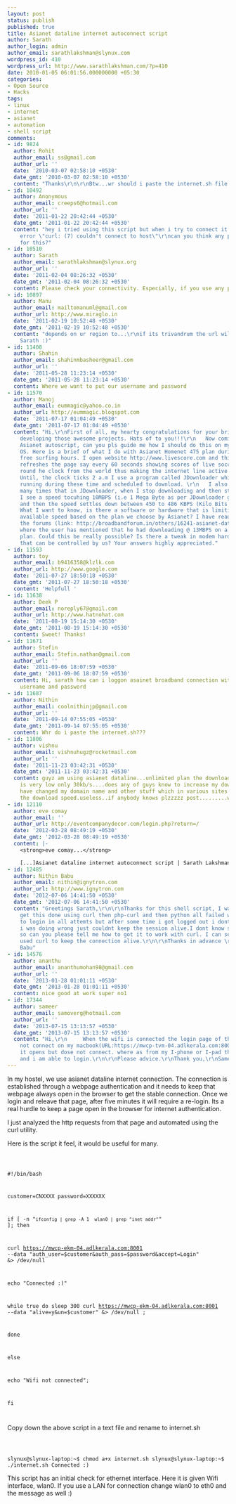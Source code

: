 ```yaml
---
layout: post
status: publish
published: true
title: Asianet dataline internet autoconnect script
author: Sarath
author_login: admin
author_email: sarathlakshman@slynux.com
wordpress_id: 410
wordpress_url: http://www.sarathlakshman.com/?p=410
date: 2010-01-05 06:01:56.000000000 +05:30
categories:
- Open Source
- Hacks
tags:
- linux
- internet
- asianet
- automation
- shell script
comments:
- id: 9824
  author: Rohit
  author_email: ss@gmail.com
  author_url: ''
  date: '2010-03-07 02:58:10 +0530'
  date_gmt: '2010-03-07 02:58:10 +0530'
  content: "Thanks\r\n\r\nBtw...wr should i paste the internet.sh file ??"
- id: 10492
  author: Anonymous
  author_email: creeps6@hotmail.com
  author_url: ''
  date: '2011-01-22 20:42:44 +0530'
  date_gmt: '2011-01-22 20:42:44 +0530'
  content: "hey i tried using this script but when i try to connect it returns the
    error \"curl: (7) couldn't connect to host\"\r\ncan you think any possible solution
    for this?"
- id: 10510
  author: Sarath
  author_email: sarathlakshman@slynux.org
  author_url: ''
  date: '2011-02-04 08:26:32 +0530'
  date_gmt: '2011-02-04 08:26:32 +0530'
  content: Please check your connectivity. Especially, if you use any proxy settings.
- id: 10897
  author: Manu
  author_email: mailtomanuml@gmail.com
  author_url: http://www.miraglo.in
  date: '2011-02-19 10:52:48 +0530'
  date_gmt: '2011-02-19 10:52:48 +0530'
  content: "depends on ur region to...\r\nif its trivandrum the url will change to\r\nhttps://mwcp-tvm-04.adlkerala.com:8001/\r\n\r\nThanks
    Sarath :)"
- id: 11408
  author: Shahin
  author_email: shahinmbasheer@gmail.com
  author_url: ''
  date: '2011-05-28 11:23:14 +0530'
  date_gmt: '2011-05-28 11:23:14 +0530'
  content: Where we want to put our username and password
- id: 11570
  author: Manoj
  author_email: eummagic@yahoo.co.in
  author_url: http://eummagic.blogspot.com
  date: '2011-07-17 01:04:49 +0530'
  date_gmt: '2011-07-17 01:04:49 +0530'
  content: "Hi,\r\nFirst of all, my hearty congratulations for your brilliance in
    developing those awesome projects. Hats of to you!!!\r\n   Now coming to this
    Asianet autoscript, can you pls guide me how I should do this on my Win7 64 bit
    OS. Here is a brief of what I do with Asianet Homenet 475 plan during unlimited
    free surfing hours. I open website http://www.livescore.com and this website
    refreshes the page say every 60 seconds showing scores of live soccer games going
    round he clock from the world thus making the internet line active to avoid disconnectivity.
    Until, the clock ticks 2 a.m I use a program called JDownloader which is kept
    running during these time and scheduled to download. \r\n   I also have noticed
    many times that in JDownloader, when I stop downloading and then start again.
    I see a speed tocuhing 10MBPS (i.e 1 Mega Byte as per JDownloader graph shows)
    and then the speed settles down between 450 to 486 KBPS (Kilo Bits Per Second).
    What I want to know, is there a software or hardware that is limiting the actual
    available speed based on the plan we choose by Asianet? I have read in one of
    the forums (link: http://broadbandforum.in/others/16241-asianet-dataline-broadband/9/)
    where the user has mentioned that he had downloading @ 13MBPS on a HOMENET 475
    plan. Could this be really possible? Is there a tweak in modem hardware settings
    that can be controlled by us? Your answers highly appreciated."
- id: 11593
  author: toy
  author_email: b9416358@klzlk.com
  author_url: http://www.google.com
  date: '2011-07-27 18:50:18 +0530'
  date_gmt: '2011-07-27 18:50:18 +0530'
  content: 'Helpfull '
- id: 11638
  author: Deek P
  author_email: noreply67@gmail.com
  author_url: http://www.hatnohat.com
  date: '2011-08-19 15:14:30 +0530'
  date_gmt: '2011-08-19 15:14:30 +0530'
  content: Sweet! Thanks!
- id: 11671
  author: Stefin
  author_email: Stefin.nathan@gmail.com
  author_url: ''
  date: '2011-09-06 18:07:59 +0530'
  date_gmt: '2011-09-06 18:07:59 +0530'
  content: Hi, sarath how can i loggon asainet broadband connection with out using
    username and password
- id: 11687
  author: Nithin
  author_email: coolnithinjp@gmail.com
  author_url: ''
  date: '2011-09-14 07:55:05 +0530'
  date_gmt: '2011-09-14 07:55:05 +0530'
  content: Whr do i paste the internet.sh???
- id: 11806
  author: vishnu
  author_email: vishnuhugz@rocketmail.com
  author_url: ''
  date: '2011-11-23 03:42:31 +0530'
  date_gmt: '2011-11-23 03:42:31 +0530'
  content: guyz am using asianet dataline...unlimited plan the download speed am getting
    is very low only 30kb/s....does any of guys know to increase my download speed...i
    have changed my domain name and other stuff which in various sites said will increase
    the download speed.useless..if anybody knows plzzzzz post.........waitingggg
- id: 12110
  author: eve comay
  author_email: ''
  author_url: http://eventcompanydecor.com/login.php?return=/
  date: '2012-03-28 08:49:19 +0530'
  date_gmt: '2012-03-28 08:49:19 +0530'
  content: |-
    <strong>eve comay...</strong>

    [...]Asianet dataline internet autoconnect script | Sarath Lakshman[...]...
- id: 12485
  author: Nithin Babu
  author_email: nithin@ignytron.com
  author_url: http://www.ignytron.com
  date: '2012-07-06 14:41:50 +0530'
  date_gmt: '2012-07-06 14:41:50 +0530'
  content: "Greetings Sarath,\r\n\r\nThanks for this shell script, I was trying to
    get this done using curl then php-curl and then python all failed well i did get
    to login in all attemts but after some time i got logged out i dont know what
    i was doing wrong just couldnt keep the session alive.I dont know shell scripting
    so can you please tell me how to got it to work with curl. I can see that you
    used curl to keep the connection alive.\r\n\r\nThanks in advance \r\nRegauds Nithin
    Babu"
- id: 14576
  author: ananthu
  author_email: ananthumohan98@gmail.com
  author_url: ''
  date: '2013-01-28 01:01:11 +0530'
  date_gmt: '2013-01-28 01:01:11 +0530'
  content: nice good at work super no1
- id: 17344
  author: sameer
  author_email: samoverg@hotmail.com
  author_url: ''
  date: '2013-07-15 13:13:57 +0530'
  date_gmt: '2013-07-15 13:13:57 +0530'
  content: "Hi,\r\n     When the wifi is connected the login page of the asianet dose
    not connect on my macbook(URL:https://mwcp-tvm-04.adlkerala.com:8001/).
    it opens but dose not connect. where as from my I-phone or I-pad the page opens
    and i am able to login.\r\n\r\nPlease advice.\r\nThank you,\r\nSameer"
---
```

In my hostel, we use asianet dataline internet connection. The connection is established through a webpage authentication and it needs to keep that webpage always open in the browser to get the stable connection. Once we login and releave that page, after five minutes it will require a re-login. Its a real hurdle to keep a page open in the browser for internet authentication.

I just analyzed the http requests from that page and automated using the curl utility.

Here is the script it feel, it would be useful for many.

<code lang="bash">

#!/bin/bash

customer=CNXXXX
password=XXXXXX

if [ -n "`ifconfig | grep -A 1  wlan0 | grep "inet addr"`" ];
then
 
curl https://mwcp-ekm-04.adlkerala.com:8001 --data "auth_user=$customer&auth_pass=$password&accept=Login" &> /dev/null


echo "Connected :)"

while true
do
	sleep 300
	curl https://mwcp-ekm-04.adlkerala.com:8001 --data "alive=y&un=$customer" &> /dev/null ;

done

else

echo "Wifi not connected";

fi

</code>

Copy down the above script in a text file and rename to internet.sh

<code lang="bash">

slynux@slynux-laptop:~$ chmod a+x  internet.sh 
slynux@slynux-laptop:~$ ./internet.sh 
Connected :)
</code>

This script has an initial check for ethernet interface. Here it is given Wifi interface, wlan0. If you use a LAN for connection change wlan0 to eth0 and the message as well :)

